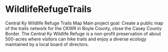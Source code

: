 # WildlifeRefugeTrails
Central Ky Wildlife Refuge Trails Map
 Main project goal: Create a public map of the trails network for the CKWR in Boyle County, close the Casey County Border. The Central Ky Wildlife Refuge is a non-profit preservation of about 500-acres where visitors can hike trails and enjoy a diverse ecology maintained by a local board of directors. 
